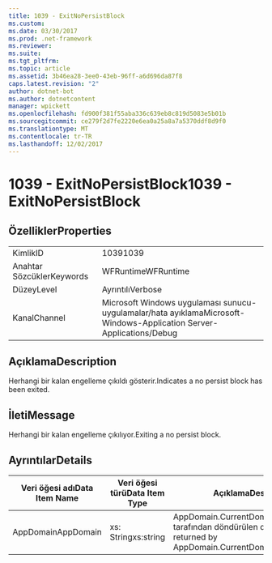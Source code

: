 ```yaml
---
title: 1039 - ExitNoPersistBlock
ms.custom: 
ms.date: 03/30/2017
ms.prod: .net-framework
ms.reviewer: 
ms.suite: 
ms.tgt_pltfrm: 
ms.topic: article
ms.assetid: 3b46ea28-3ee0-43eb-96ff-a6d696da87f8
caps.latest.revision: "2"
author: dotnet-bot
ms.author: dotnetcontent
manager: wpickett
ms.openlocfilehash: fd900f381f55aba336c639eb8c819d5083e5b01b
ms.sourcegitcommit: ce279f2d7fe2220e6ea0a25a8a7a5370ddf8d9f0
ms.translationtype: MT
ms.contentlocale: tr-TR
ms.lasthandoff: 12/02/2017
---
```

# <a name="1039---exitnopersistblock"></a><span data-ttu-id="3fc68-102">1039 - ExitNoPersistBlock</span><span class="sxs-lookup"><span data-stu-id="3fc68-102">1039 - ExitNoPersistBlock</span></span>
## <a name="properties"></a><span data-ttu-id="3fc68-103">Özellikler</span><span class="sxs-lookup"><span data-stu-id="3fc68-103">Properties</span></span>  
  
|||  
|-|-|  
|<span data-ttu-id="3fc68-104">Kimlik</span><span class="sxs-lookup"><span data-stu-id="3fc68-104">ID</span></span>|<span data-ttu-id="3fc68-105">1039</span><span class="sxs-lookup"><span data-stu-id="3fc68-105">1039</span></span>|  
|<span data-ttu-id="3fc68-106">Anahtar Sözcükler</span><span class="sxs-lookup"><span data-stu-id="3fc68-106">Keywords</span></span>|<span data-ttu-id="3fc68-107">WFRuntime</span><span class="sxs-lookup"><span data-stu-id="3fc68-107">WFRuntime</span></span>|  
|<span data-ttu-id="3fc68-108">Düzey</span><span class="sxs-lookup"><span data-stu-id="3fc68-108">Level</span></span>|<span data-ttu-id="3fc68-109">Ayrıntılı</span><span class="sxs-lookup"><span data-stu-id="3fc68-109">Verbose</span></span>|  
|<span data-ttu-id="3fc68-110">Kanal</span><span class="sxs-lookup"><span data-stu-id="3fc68-110">Channel</span></span>|<span data-ttu-id="3fc68-111">Microsoft Windows uygulaması sunucu-uygulamalar/hata ayıklama</span><span class="sxs-lookup"><span data-stu-id="3fc68-111">Microsoft-Windows-Application Server-Applications/Debug</span></span>|  
  
## <a name="description"></a><span data-ttu-id="3fc68-112">Açıklama</span><span class="sxs-lookup"><span data-stu-id="3fc68-112">Description</span></span>  
 <span data-ttu-id="3fc68-113">Herhangi bir kalan engelleme çıkıldı gösterir.</span><span class="sxs-lookup"><span data-stu-id="3fc68-113">Indicates a no persist block has been exited.</span></span>  
  
## <a name="message"></a><span data-ttu-id="3fc68-114">İleti</span><span class="sxs-lookup"><span data-stu-id="3fc68-114">Message</span></span>  
 <span data-ttu-id="3fc68-115">Herhangi bir kalan engelleme çıkılıyor.</span><span class="sxs-lookup"><span data-stu-id="3fc68-115">Exiting a no persist block.</span></span>  
  
## <a name="details"></a><span data-ttu-id="3fc68-116">Ayrıntılar</span><span class="sxs-lookup"><span data-stu-id="3fc68-116">Details</span></span>  
  
|<span data-ttu-id="3fc68-117">Veri öğesi adı</span><span class="sxs-lookup"><span data-stu-id="3fc68-117">Data Item Name</span></span>|<span data-ttu-id="3fc68-118">Veri öğesi türü</span><span class="sxs-lookup"><span data-stu-id="3fc68-118">Data Item Type</span></span>|<span data-ttu-id="3fc68-119">Açıklama</span><span class="sxs-lookup"><span data-stu-id="3fc68-119">Description</span></span>|  
|--------------------|--------------------|-----------------|  
|<span data-ttu-id="3fc68-120">AppDomain</span><span class="sxs-lookup"><span data-stu-id="3fc68-120">AppDomain</span></span>|<span data-ttu-id="3fc68-121">xs: String</span><span class="sxs-lookup"><span data-stu-id="3fc68-121">xs:string</span></span>|<span data-ttu-id="3fc68-122">AppDomain.CurrentDomain.FriendlyName tarafından döndürülen dize.</span><span class="sxs-lookup"><span data-stu-id="3fc68-122">The string returned by AppDomain.CurrentDomain.FriendlyName.</span></span>|
